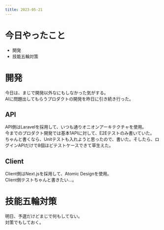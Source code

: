 ```yaml
---
title: 2023-05-21
---
```


# 今日やったこと
- 開発
- 技能五輪対策

# 開発
今日は、まじで開発以外なにもしなかった気がする。    
AIに問題出してもらうプロダクトの開発を昨日に引き続き行った。  

## API
API側はLaravelを採用して、いつも通りオニオンアーキテクチャを使用。  
今までのプロダクト開発では基本1APIに対して、E2Eテストのみ書いていた。  
ちゃんと書くなら、Unitテストも入れようと思ったので、書いた。そしたら、ログインAPIだけで8個ほどテストケースできて草生えた。  

## Client
Client側はNext.jsを採用して、Atomic Designを使用。  
Client側テストちゃんと書きたい...。

# 技能五輪対策
明日、予選だけどまじで何もしてない。  
対策でもしておく。